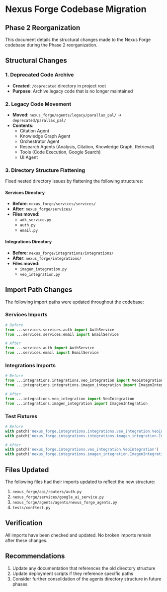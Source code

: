 # Nexus Forge Codebase Migration

## Phase 2 Reorganization

This document details the structural changes made to the Nexus Forge codebase during the Phase 2 reorganization.

## Structural Changes

### 1. Deprecated Code Archive
- **Created**: `/deprecated` directory in project root
- **Purpose**: Archive legacy code that is no longer maintained

### 2. Legacy Code Movement
- **Moved**: `nexus_forge/agents/legacy/parallax_pal/` → `deprecated/parallax_pal/`
- **Contents**: 
  - Citation Agent
  - Knowledge Graph Agent
  - Orchestrator Agent
  - Research Agents (Analysis, Citation, Knowledge Graph, Retrieval)
  - Tools (Code Execution, Google Search)
  - UI Agent

### 3. Directory Structure Flattening
Fixed nested directory issues by flattening the following structures:

#### Services Directory
- **Before**: `nexus_forge/services/services/`
- **After**: `nexus_forge/services/`
- **Files moved**:
  - `adk_service.py`
  - `auth.py`
  - `email.py`

#### Integrations Directory
- **Before**: `nexus_forge/integrations/integrations/`
- **After**: `nexus_forge/integrations/`
- **Files moved**:
  - `imagen_integration.py`
  - `veo_integration.py`

## Import Path Changes

The following import paths were updated throughout the codebase:

### Services Imports
```python
# Before
from ...services.services.auth import AuthService
from ...services.services.email import EmailService

# After
from ...services.auth import AuthService
from ...services.email import EmailService
```

### Integrations Imports
```python
# Before
from ...integrations.integrations.veo_integration import VeoIntegration
from ...integrations.integrations.imagen_integration import ImagenIntegration

# After
from ...integrations.veo_integration import VeoIntegration
from ...integrations.imagen_integration import ImagenIntegration
```

### Test Fixtures
```python
# Before
with patch('nexus_forge.integrations.integrations.veo_integration.VeoIntegration')
with patch('nexus_forge.integrations.integrations.imagen_integration.ImagenIntegration')

# After
with patch('nexus_forge.integrations.veo_integration.VeoIntegration')
with patch('nexus_forge.integrations.imagen_integration.ImagenIntegration')
```

## Files Updated

The following files had their imports updated to reflect the new structure:
1. `nexus_forge/api/routers/auth.py`
2. `nexus_forge/services/google_ai_service.py`
3. `nexus_forge/agents/agents/nexus_forge_agents.py`
4. `tests/conftest.py`

## Verification

All imports have been checked and updated. No broken imports remain after these changes.

## Recommendations

1. Update any documentation that references the old directory structure
2. Update deployment scripts if they reference specific paths
3. Consider further consolidation of the agents directory structure in future phases